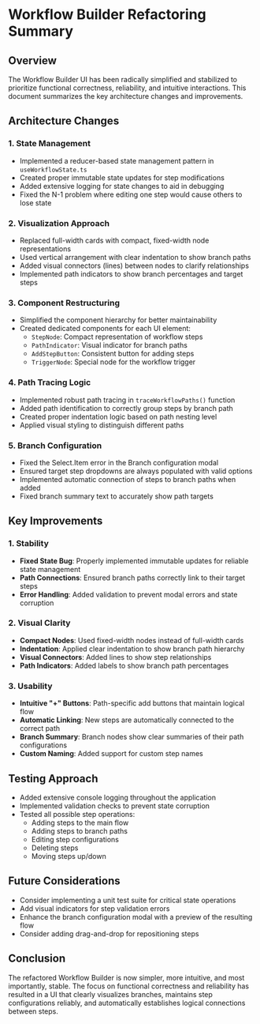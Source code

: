 # Workflow Builder Refactoring Summary

## Overview

The Workflow Builder UI has been radically simplified and stabilized to prioritize functional correctness, reliability, and intuitive interactions. This document summarizes the key architecture changes and improvements.

## Architecture Changes

### 1. State Management

- Implemented a reducer-based state management pattern in `useWorkflowState.ts`
- Created proper immutable state updates for step modifications
- Added extensive logging for state changes to aid in debugging
- Fixed the N-1 problem where editing one step would cause others to lose state

### 2. Visualization Approach

- Replaced full-width cards with compact, fixed-width node representations
- Used vertical arrangement with clear indentation to show branch paths
- Added visual connectors (lines) between nodes to clarify relationships
- Implemented path indicators to show branch percentages and target steps

### 3. Component Restructuring

- Simplified the component hierarchy for better maintainability
- Created dedicated components for each UI element:
  - `StepNode`: Compact representation of workflow steps
  - `PathIndicator`: Visual indicator for branch paths
  - `AddStepButton`: Consistent button for adding steps
  - `TriggerNode`: Special node for the workflow trigger

### 4. Path Tracing Logic

- Implemented robust path tracing in `traceWorkflowPaths()` function
- Added path identification to correctly group steps by branch path
- Created proper indentation logic based on path nesting level
- Applied visual styling to distinguish different paths

### 5. Branch Configuration

- Fixed the Select.Item error in the Branch configuration modal
- Ensured target step dropdowns are always populated with valid options
- Implemented automatic connection of steps to branch paths when added
- Fixed branch summary text to accurately show path targets

## Key Improvements

### 1. Stability

- **Fixed State Bug**: Properly implemented immutable updates for reliable state management
- **Path Connections**: Ensured branch paths correctly link to their target steps
- **Error Handling**: Added validation to prevent modal errors and state corruption

### 2. Visual Clarity

- **Compact Nodes**: Used fixed-width nodes instead of full-width cards
- **Indentation**: Applied clear indentation to show branch path hierarchy
- **Visual Connectors**: Added lines to show step relationships
- **Path Indicators**: Added labels to show branch path percentages

### 3. Usability

- **Intuitive "+" Buttons**: Path-specific add buttons that maintain logical flow
- **Automatic Linking**: New steps are automatically connected to the correct path
- **Branch Summary**: Branch nodes show clear summaries of their path configurations
- **Custom Naming**: Added support for custom step names

## Testing Approach

- Added extensive console logging throughout the application
- Implemented validation checks to prevent state corruption
- Tested all possible step operations:
  - Adding steps to the main flow
  - Adding steps to branch paths
  - Editing step configurations
  - Deleting steps
  - Moving steps up/down

## Future Considerations

- Consider implementing a unit test suite for critical state operations
- Add visual indicators for step validation errors
- Enhance the branch configuration modal with a preview of the resulting flow
- Consider adding drag-and-drop for repositioning steps

## Conclusion

The refactored Workflow Builder is now simpler, more intuitive, and most importantly, stable. The focus on functional correctness and reliability has resulted in a UI that clearly visualizes branches, maintains step configurations reliably, and automatically establishes logical connections between steps.

